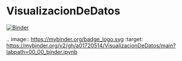 # VisualizacionDeDatos
[![Binder](https://mybinder.org/badge_logo.svg)](https://mybinder.org/v2/gh/a01720514/VisualizacionDeDatos/main?labpath=00_00_binder.ipynb)

.. image:: https://mybinder.org/badge_logo.svg
 :target: https://mybinder.org/v2/gh/a01720514/VisualizacionDeDatos/main?labpath=00_00_binder.ipynb
